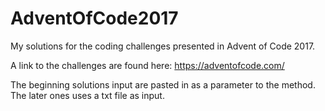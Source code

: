 # AdventOfCode2017

My solutions for the coding challenges presented in Advent of Code 2017.

A link to the challenges are found here: https://adventofcode.com/

The beginning solutions input are pasted in as a parameter to the method. The later ones uses a txt file as input.
